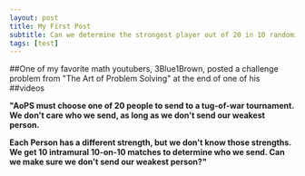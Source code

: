 ```yaml
---
layout: post
title: My First Post
subtitle: Can we determine the strongest player out of 20 in 10 randomized tug of war matches?
tags: [test]
---
```


##One of my favorite math youtubers, 3Blue1Brown, posted a challenge problem from "The Art of Problem Solving" at the end of one of his ##videos

**"AoPS must choose one of 20 people to send to a tug-of-war tournament. We don't care who we send, as long as we don't send our weakest person.**

**Each Person has a different strength, but we don't know those strengths. We get 10 intramural 10-on-10 matches to determine who we send.
Can we make sure we don't send our weakest person?"**
